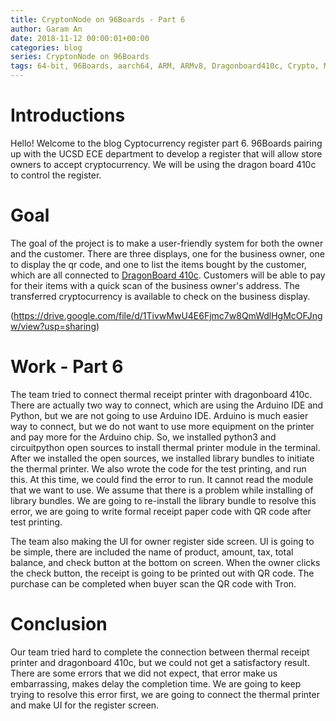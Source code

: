 ```yaml
---
title: CryptonNode on 96Boards - Part 6
author: Garam An
date: 2018-11-12 00:00:01+00:00
categories: blog
series: CryptonNode on 96Boards
tags: 64-bit, 96Boards, aarch64, ARM, ARMv8, Dragonboard410c, Crypto, Mining, Node, Business, QR, UCSD, Cryptocurrency, LCD
---
```

	
# Introductions

Hello! Welcome to the blog Cyptocurrency register part 6. 96Boards pairing up with the UCSD ECE department to develop a register that will allow store owners to accept cryptocurrency. We will be using the dragon board 410c to control the register. 

# Goal 
	
The goal of the project is to make a user-friendly system for both the owner and the customer. There are three displays, one for the business owner, one to display the qr code, and one to list the items bought by the customer, which are all connected to [DragonBoard 410c](http://www.96boards.org/product/dragonboard410c/). Customers will be able to pay for their items with a quick scan of the business owner's address. The transferred cryptocurrency is available to check on the business display.

(https://drive.google.com/file/d/1TivwMwU4E6Fjmc7w8QmWdlHgMcOFJngw/view?usp=sharing)

# Work - Part 6
	
The team tried to connect thermal receipt printer with dragonboard 410c. There are actually two way to connect, which are using the Arduino IDE and Python, but we are not going to use Arduino IDE. Arduino is much easier way to connect, but we do not want to use more equipment on the printer and pay more for the Arduino chip. So, we installed python3 and circuitpython open sources to install thermal printer module in the terminal. After we installed the open sources, we installed library bundles to initiate the thermal printer. We also wrote the code for the test printing, and run this. At this time, we could find the error to run. It cannot read the module that we want to use. We assume that there is a problem while installing of library bundles. We are going to re-install the library bundle to resolve this error, we are going to write formal receipt paper code with QR code after test printing.

The team also making the UI for owner register side screen. UI is going to be simple, there are included the name of product, amount, tax, total balance, and check button at the bottom on screen. When the owner clicks the check button, the receipt is going to be printed out with QR code. The purchase can be completed when buyer scan the QR code with Tron.

# Conclusion
	
Our team tried hard to complete the connection between thermal receipt printer and dragonboard 410c, but we could not get a satisfactory result. There are some errors that we did not expect, that error make us embarrassing, makes delay the completion time. We are going to keep trying to resolve this error first, we are going to connect the thermal printer and make UI for the register screen.
